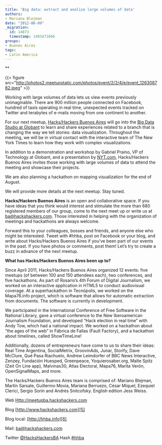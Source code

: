 ```yaml
---
title: 'Big data: extract and analize large volumes of data'
authors:
- Mariano Blejman
date: "2012-06-09"
_migration:
  id: 14873
  timestamp: 1483471666
groups:
- Buenos Aires
tags:
- Latin America
---
```


**

{{< figure src="http://photos2.meetupstatic.com/photos/event/2/2/4/e/event_126308782.jpeg" >}}</p> 

</strong>

Working with large volumes of data lets us view events previously unimaginable. There are 900 million people connected on Facebook, hundred of taxis operating in real time, unexpected events tracked on Twitter and terabytes of e-mails moving from one continent to another.

For our next meetup, [Hacks/Hackers Buenos Aires][1] will go into the [Big Data Studio at Globant][2] to learn and share experiences related to a branch that is changing the way we tell stories: data visualization. Throughout the meeting, we will be in virtual contact with the interactive team of The New York Times to learn how they work with complex visualizations.

In addition to a demonstration and workshop by Gabriel Praino, VP of Technology at Globant, and a presentation by [NYT.com][3], Hacks/Hackers Buenos Aires invites those working with large volumes of data to attend the meeting and showcase their projects.

We are also planning a hackathon on mapping visualization for the end of August.

We will provide more details at the next meetup. Stay tuned.

**Hacks/Hackers Buenos Aires** is an open and collaborative space. If you have ideas that you think would interest and stimulate the more than 680 registered members of our group, come to the next meet up or write us at ba@hackshackers.com. Those interested in helping with the organization of meetings and hackathons are always welcome.

Forward this to your colleagues, bosses and friends, and anyone else who might be interested. Tweet with #hhba, post on Facebook or your blog, and write about Hacks/Hackers Buenos Aires if you’ve been part of our events in the past. If you have photos or comments, post them! Let’s try to create a buzz in advance of the next meetup.

**What has Hacks/Hackers Buenos Aires been up to?**

Since April 2011, Hacks/Hackers Buenos Aires organized 12 events: five meetups (of between 100 and 150 attendees each), two conferences, and five hackathons. As part of Rosario’s 4th Forum of Digital Journalism, we worked on an interactive application in HTML5 to conduct audiovisual coverage. At a superhackathon in Tecnópolis, we worked on the Mapa76.info project, which is software that allows for automatic extraction from documents. The software is currently in development.

We participated in the International Conference of Free Software in the National Library, gave a virtual conference to the New Iberoamerican Journalism Foundation, and developed &#8220;Hack election in real time” with Andy Tow, which had a national impact. We worked on a hackathon about “the ages of the web” in Fábrica de Fallas (Fault Factory), and a hackathon about timelines, called ShowTimeLine!

Additionally, dozens of entrepreneurs have come to us to share their ideas: Real Time Argentina, SocialMetrix, GroovinAds, Junar, Storify, Dave McClure, Qué Pasa Riachuelo, Andrew Leimdorfer of BBC News Interactive, Zenzey, Fundación Huesped, Greenpeace, Yoquierosaber.org, Malte Spitz (Zeit On Line app), Malvinas30, Atlas Electoral, Mapa76, Marita Verón, OpenSignalMaps, and more.

The Hacks/Hackers Buenos Aires team is comprised of: Mariano Blejman, Martín Sarsale, Guillermo Movia, Mariana Berruezo, César Miquel, Ezequiel Clerici, Sergio Sorín and Andrés Snitcofsky. English edition Jess Weiss.

Web [Http://meetupba.hackshackers.com][4]

Blog [http://www.hackshackers.com][5]

Blog local: [http://hhba.info][6]

Mail: <ba@hackshackers.com>

Twitter [@HacksHackersBA][7] Hash [#hhba][8]

 [1]: http://meetupba.hackshackers.com
 [2]: http://www.globant.com/Content/Studios/High_Performance_Computing/
 [3]: http://www.nyt.com
 [4]: http://meetupba.hackshackers.com/
 [5]: http://www.hackshackers.com/
 [6]: http://hhba.info/
 [7]: http://www.twitter.com/HacksHackersBA
 [8]: https://twitter.com/#!/search/%23hhba